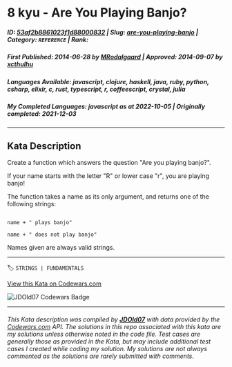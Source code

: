 # 8 kyu - Are You Playing Banjo?

##### **ID**: [53af2b8861023f1d88000832](https://www.codewars.com/kata/53af2b8861023f1d88000832) | **Slug**: [are-you-playing-banjo](https://www.codewars.com/kata/53af2b8861023f1d88000832) | **Category**: `REFERENCE` | **Rank**: <span style="color:white">8 kyu</span>

##### **First Published**: 2014-06-28 ***by*** [MRodalgaard](https://www.codewars.com/users/MRodalgaard) | **Approved**: 2014-09-07 ***by*** [xcthulhu](https://www.codewars.com/users/xcthulhu)

##### **Languages Available**: javascript, clojure, haskell, java, ruby, python, csharp, elixir, c, rust, typescript, r, coffeescript, crystal, julia

##### **My Completed Languages**: javascript ***as at*** 2022-10-05 | **Originally completed**: 2021-12-03

---

## Kata Description


Create a function which answers the question "Are you playing banjo?".  

If your name starts with the letter "R" or lower case "r", you are playing banjo!



The function takes a name as its only argument, and returns one of the following strings:

```

name + " plays banjo" 

name + " does not play banjo"

```

Names given are always valid strings.

---


🏷 `STRINGS | FUNDAMENTALS`


[View this Kata on Codewars.com](https://www.codewars.com/kata/53af2b8861023f1d88000832)

![](https://www.codewars.com/users/jdold07/badges/large "JDOld07 Codewars Badge")

---

###### *This Kata description was compiled by [**JDOld07**](https://tpstech.dev) with data provided by the [Codewars.com](https://www.codewars.com) API.  The solutions in this repo associated with this kata are my solutions unless otherwise noted in the code file.  Test cases are generally those as provided in the Kata, but may include additional test cases I created while coding my solution.  My solutions are not always commented as the solutions are rarely submitted with comments.*
